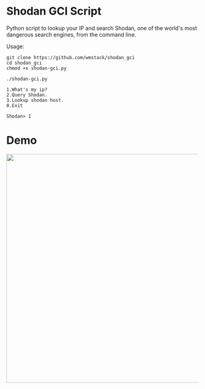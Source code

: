 # Shodan GCI Script
Python script to lookup your IP and search Shodan, one of the world's most dangerous search engines, from the command line.

Usage:

```
git clone https://github.com/wmstack/shodan_gci
cd shodan_gci
chmod +x shodan-gci.py

./shodan-gci.py

1.What's my ip?
2.Query Shodan.
3.Lookup shodan host.
0.Exit

Shodan> 1

```
# Demo
<a href="https://asciinema.org/a/PTAE1qtS7zZDm1XswggU5W6Uq" target="_blank"><img src="https://asciinema.org/a/PTAE1qtS7zZDm1XswggU5W6Uq.png" width="600" /></a>